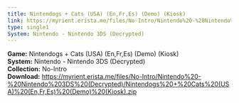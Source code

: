 ```yaml
---
title: Nintendogs + Cats (USA) (En,Fr,Es) (Demo) (Kiosk)
link: https://myrient.erista.me/files/No-Intro/Nintendo%20-%20Nintendo%203DS%20(Decrypted)/Nintendogs%20+%20Cats%20(USA)%20(En,Fr,Es)%20(Demo)%20(Kiosk).zip
type: single1
System: Nintendo - Nintendo 3DS (Decrypted)
---
```

<b>Game:</b> Nintendogs + Cats (USA) (En,Fr,Es) (Demo) (Kiosk)<br>
<b>System:</b> Nintendo - Nintendo 3DS (Decrypted)<br>
<b>Collection:</b> No-Intro<br>
<b>Download:</b> https://myrient.erista.me/files/No-Intro/Nintendo%20-%20Nintendo%203DS%20(Decrypted)/Nintendogs%20+%20Cats%20(USA)%20(En,Fr,Es)%20(Demo)%20(Kiosk).zip